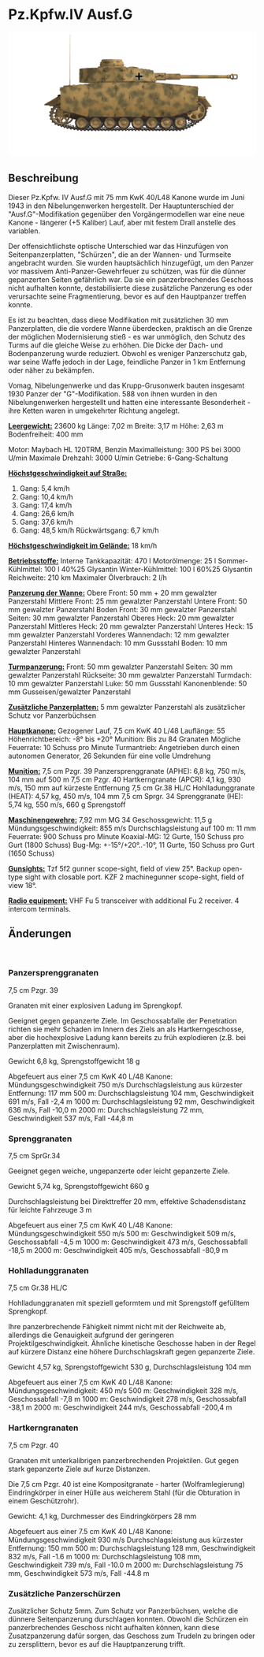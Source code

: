 # Pz.Kpfw.IV Ausf.G

![_pziv-g](../images/_pziv-g.png)

## Beschreibung

Dieser Pz.Kpfw. IV Ausf.G mit 75 mm KwK 40/L48 Kanone wurde im Juni 1943 in den Nibelungenwerken hergestellt. Der Hauptunterschied der "Ausf.G"-Modifikation gegenüber den Vorgängermodellen war eine neue Kanone - längerer (+5 Kaliber) Lauf, aber mit festem Drall anstelle des variablen.

Der offensichtlichste optische Unterschied war das Hinzufügen von Seitenpanzerplatten, "Schürzen", die an der Wannen- und Turmseite angebracht wurden. Sie wurden hauptsächlich hinzugefügt, um den Panzer vor massivem Anti-Panzer-Gewehrfeuer zu schützen, was für die dünner gepanzerten Seiten gefährlich war. Da sie ein panzerbrechendes Geschoss nicht aufhalten konnte, destabilisierte diese zusätzliche Panzerung es oder verursachte seine Fragmentierung, bevor es auf den Hauptpanzer treffen konnte.

Es ist zu beachten, dass diese Modifikation mit zusätzlichen 30 mm Panzerplatten, die die vordere Wanne überdecken, praktisch an die Grenze der möglichen Modernisierung stieß - es war unmöglich, den Schutz des Turms auf die gleiche Weise zu erhöhen. Die Dicke der Dach- und Bodenpanzerung wurde reduziert. Obwohl es weniger Panzerschutz gab, war seine Waffe jedoch in der Lage, feindliche Panzer in 1 km Entfernung oder näher zu bekämpfen.

Vomag, Nibelungenwerke und das Krupp-Grusonwerk bauten insgesamt 1930 Panzer der "G"-Modifikation. 588 von ihnen wurden in den Nibelungenwerken hergestellt und hatten eine interessante Besonderheit - ihre Ketten waren in umgekehrter Richtung angelegt.

<b><u>Leergewicht:</u></b> 23600 kg
Länge: 7,02 m
Breite: 3,17 m
Höhe: 2,63 m
Bodenfreiheit: 400 mm

Motor: Maybach HL 120TRM, Benzin
Maximalleistung: 300 PS bei 3000 U/min
Maximale Drehzahl: 3000 U/min
Getriebe: 6-Gang-Schaltung

<b><u>Höchstgeschwindigkeit auf Straße:</u></b>
1. Gang: 5,4 km/h
2. Gang: 10,4 km/h
3. Gang: 17,4 km/h
4. Gang: 26,6 km/h
5. Gang: 37,6 km/h
6. Gang: 48,5 km/h
Rückwärtsgang: 6,7 km/h

<b><u>Höchstgeschwindigkeit im Gelände:</u></b> 18 km/h

<b><u>Betriebsstoffe:</u></b>
Interne Tankkapazität: 470 l
Motorölmenge: 25 l
Sommer-Kühlmittel: 100 l 40%25 Glysantin
Winter-Kühlmittel: 100 l 60%25 Glysantin
Reichweite: 210 km
Maximaler Ölverbrauch: 2 l/h

<b><u>Panzerung der Wanne:</u></b>
Obere Front: 50 mm + 20 mm gewalzter Panzerstahl
Mittlere Front: 25 mm gewalzter Panzerstahl
Untere Front: 50 mm gewalzter Panzerstahl
Boden Front: 30 mm gewalzter Panzerstahl
Seiten: 30 mm gewalzter Panzerstahl
Oberes Heck: 20 mm gewalzter Panzerstahl
Mittleres Heck: 20 mm gewalzter Panzerstahl
Unteres Heck: 15 mm gewalzter Panzerstahl
Vorderes Wannendach: 12 mm gewalzter Panzerstahl
Hinteres Wannendach: 10 mm Gussstahl
Boden: 10 mm gewalzter Panzerstahl

<b><u>Turmpanzerung:</u></b>
Front: 50 mm gewalzter Panzerstahl
Seiten: 30 mm gewalzter Panzerstahl
Rückseite: 30 mm gewalzter Panzerstahl
Turmdach: 10 mm gewalzter Panzerstahl
Luke: 50 mm Gussstahl
Kanonenblende: 50 mm Gusseisen/gewalzter Panzerstahl

<b><u>Zusätzliche Panzerplatten:</u></b>
5 mm gewalzter Panzerstahl als zusätzlicher Schutz vor Panzerbüchsen

<b><u>Hauptkanone:</u></b> Gezogener Lauf, 7,5 cm KwK 40 L/48
Lauflänge: 55
Höhenrichtbereich: -8° bis +20°
Munition: Bis zu 84 Granaten
Mögliche Feuerrate: 10 Schuss pro Minute
Turmantrieb: Angetrieben durch einen autonomen Generator, 26 Sekunden für eine volle Umdrehung

<b><u>Munition:</u></b>
7,5 cm Pzgr. 39 Panzersprenggranate (APHE): 6,8 kg, 750 m/s, 104 mm auf 500 m
7,5 cm Pzgr. 40 Hartkerngranate (APCR): 4,1 kg, 930 m/s, 150 mm auf kürzeste Entfernung
7,5 cm Gr.38 HL/C Hohlladunggranate (HEAT): 4,57 kg, 450 m/s, 104 mm
7,5 cm Sprgr. 34 Sprenggranate (HE): 5,74 kg, 550 m/s, 660 g Sprengstoff

<b><u>Maschinengewehre:</u></b> 7,92 mm MG 34
Geschossgewicht: 11,5 g
Mündungsgeschwindigkeit: 855 m/s
Durchschlagsleistung auf 100 m: 11 mm
Feuerrate: 900 Schuss pro Minute
Koaxial-MG: 12 Gurte, 150 Schuss pro Gurt (1800 Schuss)
Bug-Mg: +-15°/+20°..-10°, 11 Gurte, 150 Schuss pro Gurt (1650 Schuss)

<b><u>Gunsights:</u></b>
Tzf 5f2 gunner scope-sight, field of view 25°.
Backup open-type sight with closable port.
KZF 2 machinegunner scope-sight, field of view 18°.

<b><u>Radio equipment:</u></b>
VHF Fu 5 transceiver with additional Fu 2 receiver.
4 intercom terminals.


## Änderungen
﻿

### Panzersprenggranaten

7,5 cm Pzgr. 39

Granaten mit einer explosiven Ladung im Sprengkopf.

Geeignet gegen gepanzerte Ziele. Im Geschossabfalle der Penetration richten sie mehr Schaden im Innern des Ziels an als Hartkerngeschosse, aber die hochexplosive Ladung kann bereits zu früh explodieren (z.B. bei Panzerplatten mit Zwischenraum).

Gewicht 6,8 kg, Sprengstoffgewicht 18 g

Abgefeuert aus einer 7,5 cm KwK 40 L/48 Kanone:
Mündungsgeschwindigkeit 750 m/s
Durchschlagsleistung aus kürzester Entfernung: 117 mm
500 m: Durchschlagsleistung 104 mm, Geschwindigkeit 691 m/s, Fall -2,4 m
1000 m: Durchschlagsleistung 92 mm, Geschwindigkeit 636 m/s, Fall -10,0 m
2000 m: Durchschlagsleistung 72 mm, Geschwindigkeit 537 m/s, Fall -44,8 m﻿

### Sprenggranaten

7,5 cm SprGr.34

Geeignet gegen weiche, ungepanzerte oder leicht gepanzerte Ziele.

Gewicht 5,74 kg, Sprengstoffgewicht 660 g

Durchschlagsleistung bei Direkttreffer 20 mm, effektive Schadensdistanz für leichte Fahrzeuge 3 m

Abgefeuert aus einer 7,5 cm KwK 40 L/48 Kanone:
Mündungsgeschwindigkeit 550 m/s
500 m: Geschwindigkeit 509 m/s, Geschossabfall -4,5 m
1000 m: Geschwindigkeit 473 m/s, Geschossabfall -18,5 m
2000 m: Geschwindigkeit 405 m/s, Geschossabfall -80,9 m﻿

### Hohlladunggranaten

7,5 cm Gr.38 HL/С

Hohlladunggranaten mit speziell geformtem und mit Sprengstoff gefülltem Sprengkopf.

Ihre panzerbrechende Fähigkeit nimmt nicht mit der Reichweite ab, allerdings die Genauigkeit aufgrund der geringeren Projektilgeschwindigkeit. Ähnliche kinetische Geschosse haben in der Regel auf kürzere Distanz eine höhere Durchschlagskraft gegen gepanzerte Ziele.

Gewicht 4,57 kg, Sprengstoffgewicht 530 g, Durchschlagsleistung 104 mm

Abgefeuert aus einer 7,5 cm KwK 40 L/48 Kanone:
Mündungsgeschwindigkeit: 450 m/s
500 m: Geschwindigkeit 328 m/s, Geschossabfall -7,8 m
1000 m: Geschwindigkeit 278 m/s, Geschossabfall -38,1 m
2000 m: Geschwindigkeit 244 m/s, Geschossabfall -200,4 m﻿

### Hartkerngranaten

7,5 cm Pzgr. 40

Granaten mit unterkalibrigen panzerbrechenden Projektilen. Gut gegen stark gepanzerte Ziele auf kurze Distanzen.

Die 7,5 cm Pzgr. 40 ist eine Kompositgranate - harter (Wolframlegierung) Eindringkörper in einer Hülle aus weicherem Stahl (für die Obturation in einem Geschützrohr).

Gewicht: 4,1 kg, Durchmesser des Eindringkörpers 28 mm

Abgefeuert aus einer 7.5 cm KwK 40 L/48 Kanone:
Mündungsgeschwindigkeit 930 m/s 
Durchschlagsleistung aus kürzester Entfernung: 150 mm
500 m: Durchschlagsleistung 128 mm, Geschwindigkeit 832 m/s, Fall -1.6 m
1000 m: Durchschlagsleistung 108 mm, Geschwindigkeit 739 m/s, Fall -10.0 m
2000 m: Durchschlagsleistung 75 mm, Geschwindigkeit 573 m/s, Fall -44.8 m﻿

### Zusätzliche Panzerschürzen

Zusätzlicher Schutz 5mm. Zum Schutz vor Panzerbüchsen, welche die dünnere Seitenpanzerung durschlagen konnten. Obwohl die Schürzen ein panzerbrechendes Geschoss nicht aufhalten können, kann diese Zusatzpanzerung dafür sorgen, das Geschoss zum Trudeln zu bringen oder zu zersplittern, bevor es auf die Hauptpanzerung trifft.